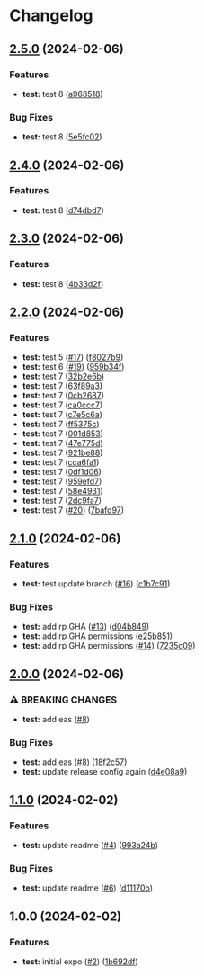 # Changelog

## [2.5.0](https://github.com/dailywraith/rptest/compare/rptest-v2.4.0...rptest-v2.5.0) (2024-02-06)


### Features

* **test:** test 8 ([a968518](https://github.com/dailywraith/rptest/commit/a968518bc2dcfdfee82600e18ab294707095d84d))


### Bug Fixes

* **test:** test 8 ([5e5fc02](https://github.com/dailywraith/rptest/commit/5e5fc0257aa3cf14c3d4ae4e3a728a5110ce22f2))

## [2.4.0](https://github.com/dailywraith/rptest/compare/rptest-v2.3.0...rptest-v2.4.0) (2024-02-06)


### Features

* **test:** test 8 ([d74dbd7](https://github.com/dailywraith/rptest/commit/d74dbd7a93f3631aa44505f1b3e553b5ac54582f))

## [2.3.0](https://github.com/dailywraith/rptest/compare/rptest-v2.2.0...rptest-v2.3.0) (2024-02-06)


### Features

* **test:** test 8 ([4b33d2f](https://github.com/dailywraith/rptest/commit/4b33d2f209d0eded5d0b659f5e192e415f70cc6f))

## [2.2.0](https://github.com/dailywraith/rptest/compare/rptest-v2.1.0...rptest-v2.2.0) (2024-02-06)


### Features

* **test:** test 5 ([#17](https://github.com/dailywraith/rptest/issues/17)) ([f8027b9](https://github.com/dailywraith/rptest/commit/f8027b980176f0a1e858ae4b01e0e3bb4d4c0800))
* **test:** test 6 ([#19](https://github.com/dailywraith/rptest/issues/19)) ([959b34f](https://github.com/dailywraith/rptest/commit/959b34f7eaba61667b30e39586af47f7a8cadd4f))
* **test:** test 7 ([32b2e6b](https://github.com/dailywraith/rptest/commit/32b2e6b39ad555493eb1d39c217005501fb7ec46))
* **test:** test 7 ([63f89a3](https://github.com/dailywraith/rptest/commit/63f89a3772930c3776c81301a2772fc4b288c22a))
* **test:** test 7 ([0cb2687](https://github.com/dailywraith/rptest/commit/0cb26870adbfba46c7cb89096c6650fb60abe795))
* **test:** test 7 ([ca0ccc7](https://github.com/dailywraith/rptest/commit/ca0ccc7639e68c1c88cd12b258d359d7be19612e))
* **test:** test 7 ([c7e5c6a](https://github.com/dailywraith/rptest/commit/c7e5c6a153fc678e6be623da3660c1b6074eb310))
* **test:** test 7 ([ff5375c](https://github.com/dailywraith/rptest/commit/ff5375c51eb22e469325a35d0be39fec50607171))
* **test:** test 7 ([001d853](https://github.com/dailywraith/rptest/commit/001d8537bf3a71263559aa7df965080112cb18b6))
* **test:** test 7 ([47e775d](https://github.com/dailywraith/rptest/commit/47e775d985e14d1e6a9473a1490ac4583d54b100))
* **test:** test 7 ([921be88](https://github.com/dailywraith/rptest/commit/921be8848cb1b6c2472c62f6b8b54aa7f89ba17e))
* **test:** test 7 ([cca6fa1](https://github.com/dailywraith/rptest/commit/cca6fa1a0f589cdfea102f923bac3d80266f0530))
* **test:** test 7 ([0df1d06](https://github.com/dailywraith/rptest/commit/0df1d062aa682e4b2739dfb384023d9a4d48650c))
* **test:** test 7 ([959efd7](https://github.com/dailywraith/rptest/commit/959efd742ff33ecc780eaad405a5caf3d94f962c))
* **test:** test 7 ([58e4931](https://github.com/dailywraith/rptest/commit/58e493199c483babf92cd07427e252cf85dafb4f))
* **test:** test 7 ([2dc9fa7](https://github.com/dailywraith/rptest/commit/2dc9fa7270459678ab8b162dccae0db470957e68))
* **test:** test 7 ([#20](https://github.com/dailywraith/rptest/issues/20)) ([7bafd97](https://github.com/dailywraith/rptest/commit/7bafd976b216899281cd468abc79523861502e2a))

## [2.1.0](https://github.com/dailywraith/rptest/compare/rptest-v2.0.0...rptest-v2.1.0) (2024-02-06)


### Features

* **test:** test update branch ([#16](https://github.com/dailywraith/rptest/issues/16)) ([c1b7c91](https://github.com/dailywraith/rptest/commit/c1b7c91be1c5443b886df1bac7f8ffa55ee3f763))


### Bug Fixes

* **test:** add rp GHA ([#13](https://github.com/dailywraith/rptest/issues/13)) ([d04b849](https://github.com/dailywraith/rptest/commit/d04b8499c56462d09c067496bf974d8ea0def46d))
* **test:** add rp GHA permissions ([e25b851](https://github.com/dailywraith/rptest/commit/e25b851b34fd0482783c0de331a8ff731e6ad632))
* **test:** add rp GHA permissions ([#14](https://github.com/dailywraith/rptest/issues/14)) ([7235c09](https://github.com/dailywraith/rptest/commit/7235c0938966c5c42d6d8e428bade635b31c8213))

## [2.0.0](https://github.com/dailywraith/rptest/compare/rptest-v1.1.0...rptest-v2.0.0) (2024-02-06)


### ⚠ BREAKING CHANGES

* **test:** add eas ([#8](https://github.com/dailywraith/rptest/issues/8))

### Bug Fixes

* **test:** add eas ([#8](https://github.com/dailywraith/rptest/issues/8)) ([18f2c57](https://github.com/dailywraith/rptest/commit/18f2c571d95e2a1d9fcb6cc8291f30321b52f8aa))
* **test:** update release config again ([d4e08a9](https://github.com/dailywraith/rptest/commit/d4e08a95a18957f25723916e47bfad80cf1e717b))

## [1.1.0](https://github.com/dailywraith/rptest/compare/rptest-v1.0.0...rptest-v1.1.0) (2024-02-02)


### Features

* **test:** update readme ([#4](https://github.com/dailywraith/rptest/issues/4)) ([993a24b](https://github.com/dailywraith/rptest/commit/993a24b38db19cef436bb7cc1a9bbaa308edcfab))


### Bug Fixes

* **test:** update readme ([#6](https://github.com/dailywraith/rptest/issues/6)) ([d11170b](https://github.com/dailywraith/rptest/commit/d11170b3c184d46ed9d91c678833eef4ce7edb86))

## 1.0.0 (2024-02-02)


### Features

* **test:** initial expo ([#2](https://github.com/dailywraith/rptest/issues/2)) ([1b692df](https://github.com/dailywraith/rptest/commit/1b692df3803dd912670ded63e006198151f026a4))

